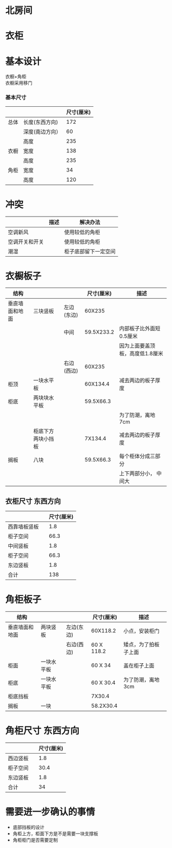 # 北房间
# 衣柜
# 基本设计
衣橱+角柜  
衣橱采用移门  

### 基本尺寸

|| | 尺寸(厘米)|
|---|---|---|
|总体|长度(东西方向)| 172|
||深度(南边方向）|60|
||高度|235|
|衣橱|宽度|138|
||高度|235|
|角柜|宽度|34|
||高度|120|

# 冲突
| |描述|解决办法|
|---|---|---|
|空调新风| |使用较低的角柜|
|空调开关和开关| |使用较低的角柜 |
|潮湿||柜子底部留下一定空间||


# 衣橱板子
|结构|||尺寸(厘米)|描述|
|---|---|---|---|---|
|垂直墙面和地面|三块竖板|左边(东边)|60X235||
|||中间|59.5X233.2|内部板子比外面短0.5厘米|
|||||因为上面要盖顶板，高度低1.8厘米|
|||右边(西边)|60X235||
|柜顶|一块水平板||60X134.4|减去两边的板子厚度|
|柜底|两块块水平板||59.5X66.3||
|||||为了防潮，离地7cm|
||柜底下方两块小挡板||7X134.4|减去两边的板子厚度|
|搁板|八块||59.5X66.3|每个柜体分成三部分|
|||||上下两部分小， 中间大|

## 衣柜尺寸 东西方向
| | |尺寸(厘米) |
|---|---|---|
|西靠墙板竖板| |1.8|
|柜子空间| |66.3 |
|中间竖板| | 1.8|
|柜子空间| |66.3 |
|东边竖板| | 1.8|
|合计 | | 138 |



# 角柜板子
|结构|||尺寸(厘米)|描述|
|---|---|---|---|---|
|垂直墙面和地面|两块竖板|左边(东边)|60X118.2|小点，安装柜门|
|||右边(西边)|60 X 118.2|矮点，为了拍板子上面|
|柜面|一块水平板||60 X 34|盖在柜子上面|
|柜底|一块水平板||60 X 30.4|为了防潮，离地3cm|
|柜底挡板|||7X30.4||
|搁板|一块||58.2X30.4| |



# 角柜尺寸 东西方向
| | |尺寸(厘米) |
|---|---|---|
|西边竖板| |1.8|
|柜子空间| |30.4 |
|东边竖板| | 1.8|
|合计 | | 34 |

# 需要进一步确认的事情
  * 底部挡板的设计
  * 角柜上方，柜面下方是不是需要一块支撑板
  * 角柜柜门是否需要定制
  
  

